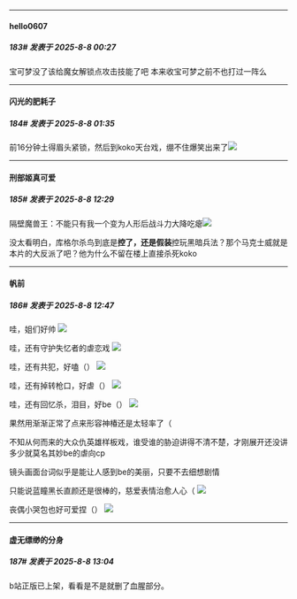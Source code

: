 ﻿
*****

####  hello0607  
##### 183#       发表于 2025-8-8 00:27

宝可梦没了该给魔女解锁点攻击技能了吧 本来收宝可梦之前不也打过一阵么


*****

####  闪光的肥耗子  
##### 184#       发表于 2025-8-8 01:35

前16分钟土得眉头紧锁，然后到koko天台戏，绷不住爆笑出来了<img src="https://static.stage1st.com/image/smiley/face2017/066.png" referrerpolicy="no-referrer">


*****

####  刑部姬真可爱  
##### 185#       发表于 2025-8-8 12:29

隔壁魔兽王：不能只有我一个变为人形后战斗力大降吃瘪<img src="https://static.stage1st.com/image/smiley/face2017/037.png" referrerpolicy="no-referrer">

没太看明白，库格尔杀鸟到底是**控了，还是假装**控玩黑暗兵法？那个马克士威就是本片的大反派了吧？他为什么不留在楼上直接杀死koko


*****

####  帆前  
##### 186#       发表于 2025-8-8 12:47

哇，姐们好帅
<img src="https://s3.bmp.ovh/imgs/2025/08/08/cfc75a25146024c7.jpg" referrerpolicy="no-referrer">

哇，还有守护失忆者的虐恋戏
<img src="https://p.sda1.dev/26/5c20b8e57f03eab4190f53f698eba1ba/IMG_20250808_121410.jpg" referrerpolicy="no-referrer">

哇，还有共犯，好嗑（）
<img src="https://s3.bmp.ovh/imgs/2025/08/08/1a3d99b37b1d0c8b.jpg" referrerpolicy="no-referrer">

哇，还有掉转枪口，好虐（）
<img src="https://s3.bmp.ovh/imgs/2025/08/08/deeadcc8ed8d1782.jpg" referrerpolicy="no-referrer">

哇，还有回忆杀，泪目，好be（）
<img src="https://s3.bmp.ovh/imgs/2025/08/08/72a4909e0c26592c.jpg" referrerpolicy="no-referrer">

果然用渐渐正常了点来形容神椿还是太轻率了（

不知从何而来的大众仇英雄样板戏，谁受谁的胁迫讲得不清不楚，才刚展开还没讲多少就莫名其妙be的虐向cp

镜头画面台词似乎是能让人感到be的美丽，只要不去细想剧情

只能说蓝瞳黑长直颜还是很棒的，慈爱表情治愈人心（
<img src="https://s3.bmp.ovh/imgs/2025/08/08/52e9afe9cc326f79.png" referrerpolicy="no-referrer">

丧偶小哭包也好可爱捏（）
<img src="https://s3.bmp.ovh/imgs/2025/08/08/bab3ea1ae70329ed.jpg" referrerpolicy="no-referrer">


*****

####  虚无缥缈的分身  
##### 187#       发表于 2025-8-8 13:04

b站正版已上架，看看是不是就删了血腥部分。

